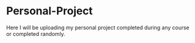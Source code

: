 # Personal-Project
Here I will be uploading my personal project completed during any course or completed randomly.
